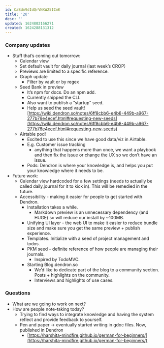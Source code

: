```yaml
---
id: CaBdm9dIdQrVNXW25ICmK
title: '20'
desc: ''
updated: 1624802166271
created: 1624288131312
---
```


### Company updates

-   Stuff that’s coming out tomorrow:
    -   Calendar view
    -   Set default vault for daily journal (last week’s CROP)
    -   Previews are limited to a specific reference.
    -   Graph update
        -   Filter by vault or by regex
    -   Seed Bank in preview
        -   It’s npm for docs. Do an npm add.
        -   Currently shipped the CLI.
        -   Also want to publish a “startup” seed.
        -   Help us seed the seed vault! [https://wiki.dendron.so/notes/6ff8cbb6-e4b8-449b-a967-277b76e4ecef.html#requesting-new-seeds](https://wiki.dendron.so/notes/6ff8cbb6-e4b8-449b-a967-277b76e4ecef.html#requesting-new-seeds)
    -   Airtable pod!
        -   Excited to use this since we have good data/viz in Airtable.
        -   E.g. Customer issue tracking
            -   anything that happens more than once, we want a playbook and then fix the issue or change the UX so we don’t have an issue.
        -   Pods: Dendron is where your knowledge is, and helps you put your knowledge where it needs to be.
-   Future work:
    -   Calendar view hardcoded for a few settings (needs to actually be called daily.journal for it to kick in). This will be remedied in the future.
    -   Accessibility - making it easier for people to get started with Dendron.
        -   Installation takes a while.
            -   Markdown preview is an unnecessary dependency (and HUGE) so will reduce our install by ~100MB.
        -   Unifying UI layer - the web UI to make it easier to reduce bundle size and make sure you get the same preview + publish experience.
        -   Templates. Initialize with a seed of project management and todos.
        -   PKM seed - definite reference of how people are managing their journals.
            -   Inspired by TodoMVC.
        -   Starting Blog.dendron.so
            -   We’d like to dedicate part of the blog to a community section. Posts + highlights on the community.
            -   Interviews and highlights of use cases.

### Questions

-   What are we going to work on next?
-   How are people note-taking today?
    -   Trying to find ways to integrate knowledge and having the system reflect and provide feedback to yourself.
    -   Pen and paper -> eventually started writing in gdoc files. Now, published in Dendron
        -   [https://harshita-mindfire.github.io/german-for-beginners/](https://harshita-mindfire.github.io/german-for-beginners/)
